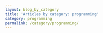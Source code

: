```yaml
---
layout: blog_by_category
title: 'Articles by category: programming'
category: programming
permalink: /category/programming/
---
```

